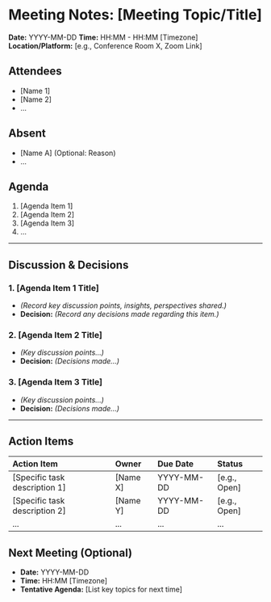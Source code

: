 # Meeting Notes: [Meeting Topic/Title]

**Date:** YYYY-MM-DD
**Time:** HH:MM - HH:MM [Timezone]
**Location/Platform:** [e.g., Conference Room X, Zoom Link]

## Attendees

*   [Name 1]
*   [Name 2]
*   ...

## Absent

*   [Name A] (Optional: Reason)
*   ...

## Agenda

1.  [Agenda Item 1]
2.  [Agenda Item 2]
3.  [Agenda Item 3]
4.  ...

* * *

## Discussion & Decisions

### 1. [Agenda Item 1 Title]

*   *(Record key discussion points, insights, perspectives shared.)*
*   **Decision:** *(Record any decisions made regarding this item.)*

### 2. [Agenda Item 2 Title]

*   *(Key discussion points...)*
*   **Decision:** *(Decisions made...)*

### 3. [Agenda Item 3 Title]

*   *(Key discussion points...)*
*   **Decision:** *(Decisions made...)*

* * *

## Action Items

| Action Item                       | Owner    | Due Date   | Status      |
| :-------------------------------- | :------- | :--------- | :---------- |
| [Specific task description 1]     | [Name X] | YYYY-MM-DD | [e.g., Open]|
| [Specific task description 2]     | [Name Y] | YYYY-MM-DD | [e.g., Open]|
| ...                               | ...      | ...        | ...         |

## Next Meeting (Optional)

*   **Date:** YYYY-MM-DD
*   **Time:** HH:MM [Timezone]
*   **Tentative Agenda:** [List key topics for next time] 